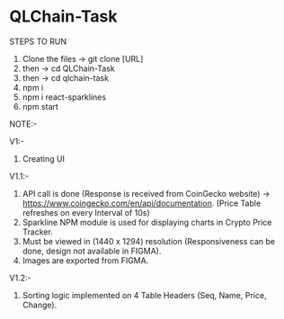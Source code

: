 # QLChain-Task

STEPS TO RUN
1. Clone the files -> git clone [URL]
2. then -> cd QLChain-Task
3. then -> cd qlchain-task
4. npm i 
5. npm i react-sparklines
6. npm start

NOTE:- 

V1:-
1. Creating UI

V1.1:-
1. API call is done (Response is received from CoinGecko website) -> https://www.coingecko.com/en/api/documentation. (Price Table refreshes on every Interval of 10s)
2. Sparkline NPM module is used for displaying charts in Crypto Price Tracker.
3. Must be viewed in (1440 x 1294) resolution (Responsiveness can be done, design not available in FIGMA).
4. Images are exported from FIGMA.

V1.2:-
1. Sorting logic implemented on 4 Table Headers (Seq, Name, Price, Change).
